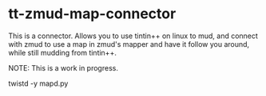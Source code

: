 tt-zmud-map-connector
=====================
This is a connector. Allows you to use tintin++ on linux to mud, and
connect with zmud to use a map in zmud's mapper and have it follow you
around, while still mudding from tintin++.

NOTE: This is a work in progress.

twistd -y mapd.py


